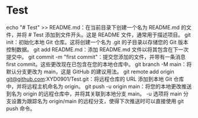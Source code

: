 # Test
echo "# Test" >> README.md：在当前目录下创建一个名为 README.md 的文件，并将 # Test 添加到文件开头。这是 README 文件，通常用于描述项目。
git init：初始化本地 Git 仓库。这将创建一个名为 .git 的子目录以存储您的 Git 版本控制数据。
git add README.md：添加 README.md 文件以将其包含在下一次提交中。
git commit -m "first commit"：提交您添加的文件，并带有一条消息 first commit。这些更改现在已包含在您的本地仓库中。
git branch -M main：将默认分支更改为 main，这是 GitHub 的建议用法。
git remote add origin git@github.com:XYD0901/Test.git：将远程仓库的 URL 添加到本地 Git 仓库中，并将远程主机命名为 origin。
git push -u origin main：将您的本地更改推送到名为 origin 的远程仓库中，并将其关联到本地分支 main。 -u 选项将 main 分支设置为跟踪名为 origin/main 的远程分支，使得下次推送时可以直接使用 git push 命令。
